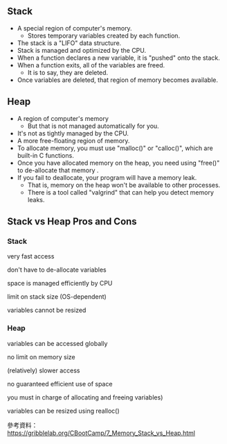 ## Stack
- A special region of computer's memory.
  - Stores temporary variables created by each function.
- The stack is a "LIFO" data structure.
- Stack is managed and optimized by the CPU.
- When a function declares a new variable, it is "pushed" onto the stack. 
- When a function exits, all of the variables are freed.
  - It is to say, they are deleted.
- Once variables are deleted, that region of memory becomes available.

## Heap
- A region of computer's memory 
  - But that is not managed automatically for you.
- It's not as tightly managed by the CPU. 
- A more free-floating region of memory.
- To allocate memory, you must use "malloc()" or "calloc()", which are built-in C functions. 
- Once you have allocated memory on the heap, you need using "free()" to de-allocate that memory .
- If you fail to deallocate, your program will have a memory leak.
  - That is, memory on the heap won't be available to other processes. 
  - There is a tool called "valgrind" that can help you detect memory leaks.

## Stack vs Heap Pros and Cons

### Stack
very fast access

don't have to de-allocate variables

space is managed efficiently by CPU

limit on stack size (OS-dependent)

variables cannot be resized

### Heap
variables can be accessed globally

no limit on memory size

(relatively) slower access

no guaranteed efficient use of space

you must in charge of allocating and freeing variables)

variables can be resized using realloc()


參考資料：https://gribblelab.org/CBootCamp/7_Memory_Stack_vs_Heap.html
